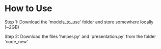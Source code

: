 # How to Use

Step 1: Download the 'models_to_use' folder and store somewhere locally (~2GB) 

Step 2: Download the files 'helper.py' and 'presentation.py' from the folder 'code_new'
